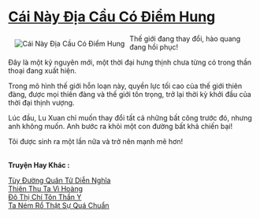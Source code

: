 <a href="https://truyentiki.com/cai-nay-dia-cau-co-diem-hung.33543/" title="Cái Này Địa Cầu Có Điểm Hung"><h1>Cái Này Địa Cầu Có Điểm Hung</h1></a><div style="display:table"><img align="right" style="float: left; padding: 10px;" src="https://truyentiki.com/a/img/str/src/33543.jpg" alt="Cái Này Địa Cầu Có Điểm Hung">Thế giới đang thay đổi, hào quang đang hồi phục! <p></p> Đây là một kỷ nguyên mới, một thời đại hưng thịnh chưa từng có trong thần thoại đang xuất hiện. <p></p> Trong mô hình thế giới hỗn loạn này, quyền lực tối cao của thế giới thiên đàng, được mọi thiên đàng và thế giới tôn trọng, trở lại thời kỳ khởi đầu của thời đại thịnh vượng. <p></p> Lúc đầu, Lu Xuan chỉ muốn thay đổi tất cả những bất công trước đó, nhưng anh không muốn. Anh bước ra khỏi một con đường bất khả chiến bại! <p></p> Tôi được sinh ra một lần nữa và trở nên mạnh mẽ hơn!</div><p><br><b>Truyện Hay Khác :</b></p><a href="https://truyentiki.com/tuy-duong-quan-tu-dien-nghia.33542/" alt="Tùy Đường Quân Tử Diễn Nghĩa">Tùy Đường Quân Tử Diễn Nghĩa</a><br/><a href="https://truyentiki.wordpress.com/2020/06/08/thien-thu-ta-vi-hoang/" alt="Thiên Thu Ta Vì Hoàng">Thiên Thu Ta Vì Hoàng</a><br/><a href="https://truyentiki.wordpress.com/2020/06/08/do-thi-chi-ton-than-y/" alt="Đô Thị Chí Tôn Thần Y">Đô Thị Chí Tôn Thần Y</a><br/><a href="https://github.com/nownovels/top500/tree/master/truyenhay/33484/" alt="Ta Ném Rổ Thật Sự Quá Chuẩn">Ta Ném Rổ Thật Sự Quá Chuẩn</a><br/>